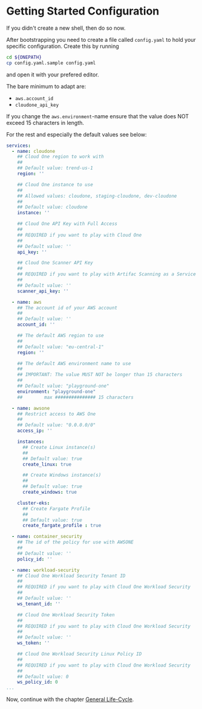 # Getting Started Configuration

If you didn't create a new shell, then do so now.

After bootstrapping you need to create a file called `config.yaml` to hold your specific configuration. Create this by running

```sh
cd ${ONEPATH}
cp config.yaml.sample config.yaml
```

and open it with your prefered editor.

The bare minimum to adapt are:

- `aws.account_id`
- `cloudone_api_key`

If you change the `aws.environment`-name ensure that the value does NOT exceed 15 characters in length.

For the rest and especially the default values see below:

```yaml
services:
  - name: cloudone
    ## Cloud One region to work with
    ## 
    ## Default value: trend-us-1
    region: ''

    ## Cloud One instance to use
    ##
    ## Allowed values: cloudone, staging-cloudone, dev-cloudone
    ## 
    ## Default value: cloudone
    instance: ''

    ## Cloud One API Key with Full Access
    ## 
    ## REQUIRED if you want to play with Cloud One
    ##
    ## Default value: ''
    api_key: ''

    ## Cloud One Scanner API Key
    ## 
    ## REQUIRED if you want to play with Artifac Scanning as a Service
    ##
    ## Default value: ''
    scanner_api_key: ''

  - name: aws
    ## The account id of your AWS account
    ## 
    ## Default value: ''
    account_id: ''

    ## The default AWS region to use
    ## 
    ## Default value: "eu-central-1"
    region: ''

    ## The default AWS environment name to use
    ## 
    ## IMPORTANT: The value MUST NOT be longer than 15 characters
    ##
    ## Default value: "playground-one"
    environment: "playground-one"
    ##        max ############### 15 characters

  - name: awsone
    ## Restrict access to AWS One
    ## 
    ## Default value: "0.0.0.0/0"
    access_ip: ''

    instances:
      ## Create Linux instance(s)
      ## 
      ## Default value: true
      create_linux: true

      ## Create Windows instance(s)
      ## 
      ## Default value: true
      create_windows: true

    cluster-eks:
      ## Create Fargate Profile
      ## 
      ## Default value: true
      create_fargate_profile : true

  - name: container_security
    ## The id of the policy for use with AWSONE
    ## 
    ## Default value: ''
    policy_id: ''

  - name: workload-security
    ## Cloud One Workload Security Tenant ID
    ## 
    ## REQUIRED if you want to play with Cloud One Workload Security
    ##
    ## Default value: ''
    ws_tenant_id: ''

    ## Cloud One Workload Security Token
    ## 
    ## REQUIRED if you want to play with Cloud One Workload Security
    ##
    ## Default value: ''
    ws_token: ''

    ## Cloud One Workload Security Linux Policy ID
    ## 
    ## REQUIRED if you want to play with Cloud One Workload Security
    ##
    ## Default value: 0
    ws_policy_id: 0
...
```

Now, continue with the chapter [General Life-Cycle](../life-cycle.md).